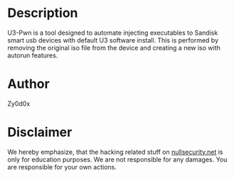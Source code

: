 # Description
U3-Pwn is a tool designed to automate injecting executables to Sandisk smart usb
devices with default U3 software install. This is performed by removing the
original iso file from the device and creating a new iso with autorun features.

# Author
Zy0d0x

# Disclaimer
We hereby emphasize, that the hacking related stuff on
[nullsecurity.net](http://nullsecurity.net) is only for education purposes.
We are not responsible for any damages. You are responsible for your own
actions.
